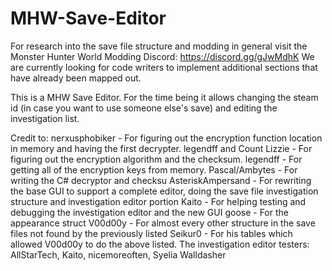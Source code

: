 # MHW-Save-Editor
For research into the save file structure and modding in general visit the Monster Hunter World Modding Discord: https://discord.gg/gJwMdhK
We are currently looking for code writers to implement additional sections that have already been mapped out.

This is a MHW Save Editor. For the time being it allows changing the steam id (in case you want to use someone else's save) and editing the investigation list.

Credit to:
nerxusphobiker - For figuring out the encryption function location in memory and having the first decrypter.
legendff and Count Lizzie - For figuring out the encryption algorithm and the checksum.
legendff - For getting all of the encryption keys from memory.
Pascal/Ambytes - For writing the C# decryptor and checksu
AsteriskAmpersand - For rewriting the base GUI to support a complete editor, doing the save file investigation structure and investigation editor portion
Kaito - For helping testing and debugging the investigation editor and the new GUI
goose - For the appearance struct
V00d00y - For almost every other structure in the save files not found by the previously listed
Seikur0 - For his tables which allowed V00d00y to do the above listed.
The investigation editor testers: AllStarTech, Kaito, nicemoreoften, Syelia Walldasher